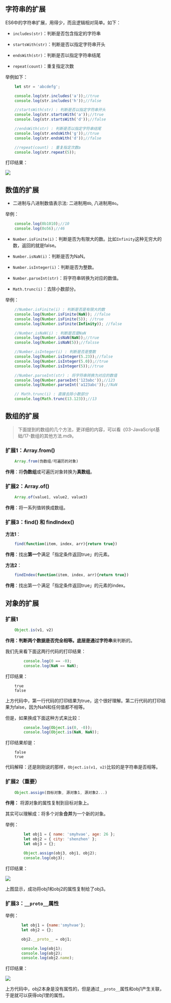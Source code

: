 

## 字符串的扩展

ES6中的字符串扩展，用得少，而且逻辑相对简单。如下：

- `includes(str)`：判断是否包含指定的字符串

- `startsWith(str)`：判断是否以指定字符串开头

- `endsWith(str)`：判断是否以指定字符串结尾

- `repeat(count)`：重复指定次数


举例如下：

```javascript
    let str = 'abcdefg';

    console.log(str.includes('a'));//true
    console.log(str.includes('h'));//false

    //startsWith(str) : 判断是否以指定字符串开头
    console.log(str.startsWith('a'));//true
    console.log(str.startsWith('d'));//false

    //endsWith(str) : 判断是否以指定字符串结尾
    console.log(str.endsWith('g'));//true
    console.log(str.endsWith('d'));//false

    //repeat(count) : 重复指定次数a
    console.log(str.repeat(5));
```

打印结果：

![](http://img.smyhvae.com/20180402_1050.png)

## 数值的扩展

- 二进制与八进制数值表示法: 二进制用`0b`, 八进制用`0o`。

举例：

```javascript
    console.log(0b1010);//10
    console.log(0o56);//46
```

- `Number.isFinite(i)`：判断是否为有限大的数。比如`Infinity`这种无穷大的数，返回的就是false。

- `Number.isNaN(i)`：判断是否为NaN。

- `Number.isInteger(i)`：判断是否为整数。

- `Number.parseInt(str)`：将字符串转换为对应的数值。

- `Math.trunc(i)`：去除小数部分。

举例：

```javascript
    //Number.isFinite(i) : 判断是否是有限大的数
    console.log(Number.isFinite(NaN)); //false
    console.log(Number.isFinite(5)); //true
    console.log(Number.isFinite(Infinity)); //false

    //Number.isNaN(i) : 判断是否是NaN
    console.log(Number.isNaN(NaN));//true
    console.log(Number.isNaN(5));//falsse

    //Number.isInteger(i) : 判断是否是整数
    console.log(Number.isInteger(5.23));//false
    console.log(Number.isInteger(5.0));//true
    console.log(Number.isInteger(5));//true

    //Number.parseInt(str) : 将字符串转换为对应的数值
    console.log(Number.parseInt('123abc'));//123
    console.log(Number.parseInt('a123abc'));//NaN

    // Math.trunc(i) : 直接去除小数部分
    console.log(Math.trunc(13.123));//13
```

## 数组的扩展

> 下面提到的数组的几个方法，更详细的内容，可以看《03-JavaScript基础/17-数组的其他方法.md》。

### 扩展1：Array.from()

```javascript
	Array.from(伪数组/可遍历的对象)
```

**作用**：将**伪数组**或可遍历对象转换为**真数组**。


### 扩展2：Array.of()

```javascript
	Array.of(value1, value2, value3)
```

**作用**：将一系列值转换成数组。

### 扩展3：find() 和 findIndex()

**方法1**：


```javascript
	find(function(item, index, arr){return true})
```

**作用**：找出**第一个**满足「指定条件返回true」的元素。

**方法2**：

```javascript
	findIndex(function(item, index, arr){return true})
```

**作用**：找出第一个满足「指定条件返回true」的元素的index。

## 对象的扩展

### 扩展1


```javascript
	Object.is(v1, v2)
```

**作用：**判断两个数据是否完全相等。底层是通过**字符串**来判断的。

我们先来看下面这两行代码的打印结果：


```javascript
        console.log(0 == -0);
        console.log(NaN == NaN);
```

打印结果：

```
	true
	false
```

上方代码中，第一行代码的打印结果为true，这个很好理解。第二行代码的打印结果为false，因为NaN和任何值都不相等。

但是，如果换成下面这种方式来比较：

```javascript
        console.log(Object.is(0, -0));
        console.log(Object.is(NaN, NaN));
```

打印结果却是：

```
	false
	true
```

代码解释：还是刚刚说的那样，`Object.is(v1, v2)`比较的是字符串是否相等。

### 扩展2（重要）

```javascript
	Object.assign(目标对象, 源对象1, 源对象2...)
```

**作用：** 将源对象的属性复制到目标对象上。

其实可以理解成：将多个对象**合并**为一个新的对象。



举例：

```javascript
        let obj1 = { name: 'smyhvae', age: 26 };
        let obj2 = { city: 'shenzhen' };
        let obj3 = {};

        Object.assign(obj3, obj1, obj2);
        console.log(obj3);
```

打印结果：

![](http://img.smyhvae.com/20180404_2240.png)

上图显示，成功将obj1和obj2的属性复制给了obj3。



### 扩展3：`__proto__`属性

举例：

```javascript
       let obj1 = {name:'smyhvae'};
       let obj2 = {};

       obj2.__proto__ = obj1;

       console.log(obj1);
       console.log(obj2);
       console.log(obj2.name);
```

打印结果：

![](http://img.smyhvae.com/20180404_2251.png)

上方代码中，obj2本身是没有属性的，但是通过`__proto__`属性和obj1产生关联，于是就可以获得obj1里的属性。




```javascript

```

